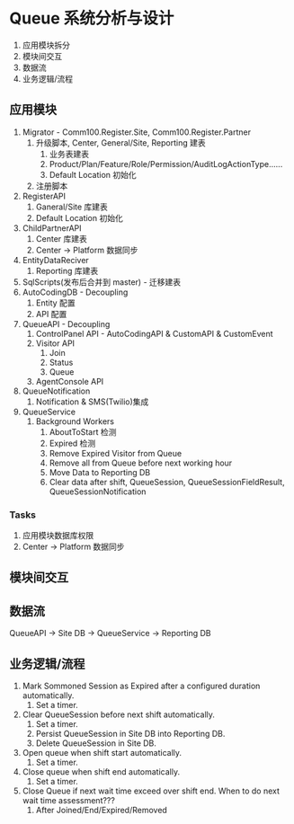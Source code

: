 #   Queue 系统分析与设计
1.  应用模块拆分
2.  模块间交互
3.  数据流
4.  业务逻辑/流程

##  应用模块
1. Migrator - Comm100.Register.Site, Comm100.Register.Partner
   1. 升级脚本, Center, General/Site, Reporting 建表
      1. 业务表建表
      2. Product/Plan/Feature/Role/Permission/AuditLogActionType......
      3. Default Location 初始化
   2. 注册脚本
2. RegisterAPI
   1. Ganeral/Site 库建表
   2. Default Location 初始化
3. ChildPartnerAPI
   1. Center 库建表
   2. Center -> Platform 数据同步
4. EntityDataReciver
   1. Reporting 库建表
5. SqlScripts(发布后合并到 master) - 迁移建表
6. AutoCodingDB - Decoupling
   1. Entity 配置
   2. API 配置
7. QueueAPI -   Decoupling
   1. ControlPanel API - AutoCodingAPI & CustomAPI & CustomEvent
   2. Visitor API
      1. Join
      2. Status
      3. Queue
   3. AgentConsole API
8. QueueNotification
   1. Notification & SMS(Twilio)集成
9.  QueueService
    1.  Background Workers
        1.  AboutToStart 检测
        2.  Expired 检测
        3.  Remove Expired Visitor from Queue
        4.  Remove all from Queue before next working hour
        5.  Move Data to Reporting DB
        6.  Clear data after shift, QueueSession, QueueSessionFieldResult, QueueSessionNotification

### Tasks
1. 应用模块数据库权限
2. Center -> Platform 数据同步

## 模块间交互

## 数据流
QueueAPI -> Site DB -> QueueService -> Reporting DB

## 业务逻辑/流程
1. Mark Sommoned Session as Expired after a configured duration automatically.
   1. Set a timer.
2. Clear QueueSession before next shift automatically.
   1. Set a timer.
   2. Persist QueueSession in Site DB into Reporting DB.
   3. Delete QueueSession in Site DB.
3. Open queue when shift start automatically.
   1. Set a timer.
4. Close queue when shift end automatically.
   1. Set a timer.
5. Close Queue if next wait time exceed over shift end. When to do next wait time assessment???
   1. After Joined/End/Expired/Removed
